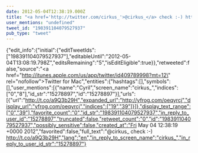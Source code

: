 ```yaml
---
date: 2012-05-04T12:38:19.000Z
title: "<a href='http://twitter.com/cirkus_'>@cirkus_</a> check :-) http://t.co/a9Q3b29H″"
user_mentions: "undefined"
tweet_id: "198391104079527937"
pub_type: "tweet"
---
```

{"edit_info":{"initial":{"editTweetIds":["198391104079527937"],"editableUntil":"2012-05-04T13:08:19.798Z","editsRemaining":"5","isEditEligible":true}},"retweeted":false,"source":"<a href=\"http://itunes.apple.com/us/app/twitter/id409789998?mt=12\" rel=\"nofollow\">Twitter for Mac</a>","entities":{"hashtags":[],"symbols":[],"user_mentions":[{"name":"Cyril","screen_name":"cirkus_","indices":["0","8"],"id_str":"15278897","id":"15278897"}],"urls":[{"url":"http://t.co/a9Q3b29H","expanded_url":"http://yfrog.com/oeqyrcj","display_url":"yfrog.com/oeqyrcj","indices":["19","39"]}]},"display_text_range":["0","39"],"favorite_count":"0","id_str":"198391104079527937","in_reply_to_user_id":"15278897","truncated":false,"retweet_count":"0","id":"198391104079527937","possibly_sensitive":false,"created_at":"Fri May 04 12:38:19 +0000 2012","favorited":false,"full_text":"@cirkus_ check :-) http://t.co/a9Q3b29H","lang":"en","in_reply_to_screen_name":"cirkus_","in_reply_to_user_id_str":"15278897"}
